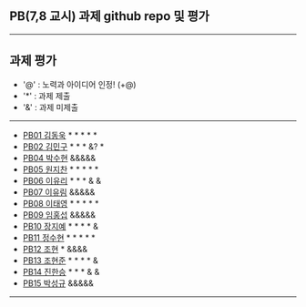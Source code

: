 ## PB(7,8 교시) 과제 github repo 및 평가

---
## 과제 평가
- '@' : 노력과 아이디어 인정! (+@)
- '*' : 과제 제출 
- '&' : 과제 미제출 
---
- [PB01	김동욱](https://github.com/kkdw428/PB01A) * * * * *
- [PB02	김민구](http://github.com/alsrn36533/PB02) * * * &? *
- [PB04	박수현]() &&&&&
- [PB05	원지찬](https://github.com/dnjswlcks67/pb05) * * * * *
- [PB06	이유리](https://github.com/ur020202/pb06) * * * & &
- [PB07	이유림]() &&&&&
- [PB08	이태영](http://github.com/youngman2914/pb08) * * * * *
- [PB09	임홍섭]() &&&&&
- [PB10	장지예](https://github.com/jangjiye20/pb10b) * * * * &
- [PB11	정수현](https://github.com/jungsh210/PB11) * * * * *
- [PB12	 조현](https://github.com/gaeuleee/Pb12/) * &&&&
- [PB13	조현준](https://github.com/karosu12/pb13b) * * * * &
- [PB14	진한승](https://github.com/imseung2/pb14-) * * * & &
- [PB15	박성규]() &&&&&
---

